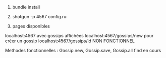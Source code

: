 1. bundle install

2. shotgun -p 4567 config.ru

3. pages disponibles

localhost:4567 avec gossips affichées
localhost:4567/gossips/new pour créer un gossip
localhost:4567/gossips/id NON FONCTIONNEL

Methodes fonctionnelles : Gossip.new, Gossip.save, Gossip.all
find en cours
